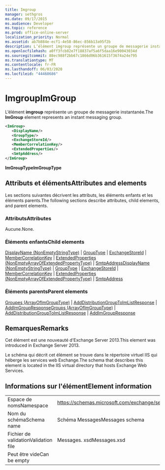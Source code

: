 ```yaml
---
title: Imgroup
manager: sethgros
ms.date: 09/17/2015
ms.audience: Developer
ms.topic: reference
ms.prod: office-online-server
localization_priority: Normal
ms.assetid: ab7b884e-ecf1-4e58-86ec-856b13a95f2b
description: L’élément imgroup représente un groupe de messagerie instantanée.
ms.openlocfilehash: a0ff3fcb82e7f18837af5a6f5daa16e90043034d
ms.sourcegitcommit: 88ec988f2bb67c1866d06b361615f3674a24e795
ms.translationtype: MT
ms.contentlocale: fr-FR
ms.lasthandoff: 06/03/2020
ms.locfileid: "44460686"
---
```

# <a name="imgroup"></a><span data-ttu-id="50a6b-103">Imgroup</span><span class="sxs-lookup"><span data-stu-id="50a6b-103">ImGroup</span></span>

<span data-ttu-id="50a6b-104">L’élément **imgroup** représente un groupe de messagerie instantanée.</span><span class="sxs-lookup"><span data-stu-id="50a6b-104">The **ImGroup** element represents an instant messaging group.</span></span> 
  
```XML
<ImGroup>
   <DisplayName/>
   <GroupType/>
   <ExchangeStoreId/>
   <MemberCorrelationKey/>
   <ExtendedProperties/>
   <SmtpAddress/>
</ImGroup>
```

 <span data-ttu-id="50a6b-105">**ImGroupType**</span><span class="sxs-lookup"><span data-stu-id="50a6b-105">**ImGroupType**</span></span>
## <a name="attributes-and-elements"></a><span data-ttu-id="50a6b-106">Attributs et éléments</span><span class="sxs-lookup"><span data-stu-id="50a6b-106">Attributes and elements</span></span>

<span data-ttu-id="50a6b-107">Les sections suivantes décrivent les attributs, les éléments enfants et les éléments parents.</span><span class="sxs-lookup"><span data-stu-id="50a6b-107">The following sections describe attributes, child elements, and parent elements.</span></span>
  
### <a name="attributes"></a><span data-ttu-id="50a6b-108">Attributs</span><span class="sxs-lookup"><span data-stu-id="50a6b-108">Attributes</span></span>

<span data-ttu-id="50a6b-109">Aucune.</span><span class="sxs-lookup"><span data-stu-id="50a6b-109">None.</span></span>
  
### <a name="child-elements"></a><span data-ttu-id="50a6b-110">Éléments enfants</span><span class="sxs-lookup"><span data-stu-id="50a6b-110">Child elements</span></span>

<span data-ttu-id="50a6b-111">[DisplayName (NonEmptyStringType)](displayname-nonemptystringtype.md)  |  [GroupType](grouptype.md)  |  [ExchangeStoreId](exchangestoreid.md)  |  [MemberCorrelationKey](membercorrelationkey.md)  |  [ExtendedProperties (NonEmptyArrayOfExtendedPropertyType)](extendedproperties-nonemptyarrayofextendedpropertytype.md)  |  [SmtpAddress](smtpaddress.md)</span><span class="sxs-lookup"><span data-stu-id="50a6b-111">[DisplayName (NonEmptyStringType)](displayname-nonemptystringtype.md) | [GroupType](grouptype.md) | [ExchangeStoreId](exchangestoreid.md) | [MemberCorrelationKey](membercorrelationkey.md) | [ExtendedProperties (NonEmptyArrayOfExtendedPropertyType)](extendedproperties-nonemptyarrayofextendedpropertytype.md) | [SmtpAddress](smtpaddress.md)</span></span>
  
### <a name="parent-elements"></a><span data-ttu-id="50a6b-112">Éléments parents</span><span class="sxs-lookup"><span data-stu-id="50a6b-112">Parent elements</span></span>

<span data-ttu-id="50a6b-113">[Groupes (ArrayOfImGroupType)](groups-arrayofimgrouptype.md)  |  [AddDistributionGroupToImListResponse](adddistributiongrouptoimlistresponse.md)  |  [AddImGroupResponse](addimgroupresponse.md)</span><span class="sxs-lookup"><span data-stu-id="50a6b-113">[Groups (ArrayOfImGroupType)](groups-arrayofimgrouptype.md) | [AddDistributionGroupToImListResponse](adddistributiongrouptoimlistresponse.md) | [AddImGroupResponse](addimgroupresponse.md)</span></span>
  
## <a name="remarks"></a><span data-ttu-id="50a6b-114">Remarques</span><span class="sxs-lookup"><span data-stu-id="50a6b-114">Remarks</span></span>

<span data-ttu-id="50a6b-115">Cet élément est une nouveauté d'Exchange Server 2013.</span><span class="sxs-lookup"><span data-stu-id="50a6b-115">This element was introduced in Exchange Server 2013.</span></span>
  
<span data-ttu-id="50a6b-116">Le schéma qui décrit cet élément se trouve dans le répertoire virtuel IIS qui héberge les services web Exchange.</span><span class="sxs-lookup"><span data-stu-id="50a6b-116">The schema that describes this element is located in the IIS virtual directory that hosts Exchange Web Services.</span></span>
  
## <a name="element-information"></a><span data-ttu-id="50a6b-117">Informations sur l'élément</span><span class="sxs-lookup"><span data-stu-id="50a6b-117">Element information</span></span>

|||
|:-----|:-----|
|<span data-ttu-id="50a6b-118">Espace de noms</span><span class="sxs-lookup"><span data-stu-id="50a6b-118">Namespace</span></span>  <br/> |https://schemas.microsoft.com/exchange/services/2006/messages  <br/> |
|<span data-ttu-id="50a6b-119">Nom du schéma</span><span class="sxs-lookup"><span data-stu-id="50a6b-119">Schema name</span></span>  <br/> |<span data-ttu-id="50a6b-120">Schéma Messages</span><span class="sxs-lookup"><span data-stu-id="50a6b-120">Messages schema</span></span>  <br/> |
|<span data-ttu-id="50a6b-121">Fichier de validation</span><span class="sxs-lookup"><span data-stu-id="50a6b-121">Validation file</span></span>  <br/> |<span data-ttu-id="50a6b-122">Messages. xsd</span><span class="sxs-lookup"><span data-stu-id="50a6b-122">Messages.xsd</span></span>  <br/> |
|<span data-ttu-id="50a6b-123">Peut être vide</span><span class="sxs-lookup"><span data-stu-id="50a6b-123">Can be empty</span></span>  <br/> ||
   

